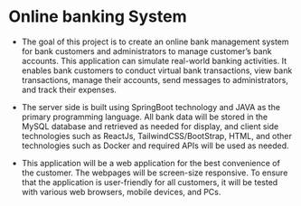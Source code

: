 # Online banking System

- The goal of this project is to create an online bank management system for bank customers and administrators to manage customer’s bank accounts. This application can simulate real-world banking activities. It enables bank customers to conduct virtual bank transactions, view bank transactions, manage their accounts, send messages to administrators, and track their expenses.

- The server side is built using SpringBoot technology and JAVA as the primary programming language. All bank data will be stored in the MySQL database and retrieved as needed for display, and client side technologies such as ReactJs, TailwindCSS/BootStrap, HTML, and other technologies such as Docker and required APIs will be used as needed.

- This application will be a web application for the best convenience of the customer. The webpages will be screen-size responsive. To ensure that the application is user-friendly for all customers, it will be tested with various web browsers, mobile devices, and PCs.
